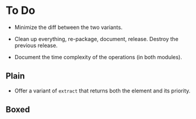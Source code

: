 # To Do

* Minimize the diff between the two variants.

* Clean up everything, re-package, document, release.
  Destroy the previous release.

* Document the time complexity of the operations (in both modules).

## Plain

* Offer a variant of `extract` that returns both the element and its priority.

## Boxed

